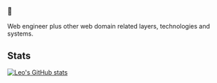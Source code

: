 ### 👋

Web engineer plus other web domain related layers, technologies and systems.

## Stats
[![Leo's GitHub stats](https://github-readme-stats-delta-one-73.vercel.app/api?username=its-leofisher&count_private=true)](https://github.com/its-leofisher/)


<!--
**its-leofisher/its-leofisher** is a ✨ _special_ ✨ repository because its `README.md` (this file) appears on your GitHub profile.

Here are some ideas to get you started:

- 🔭 I’m currently working on ...
- 🌱 I’m currently learning ...
- 👯 I’m looking to collaborate on ...
- 🤔 I’m looking for help with ...
- 💬 Ask me about ...
- 📫 How to reach me: ...
- 😄 Pronouns: ...
- ⚡ Fun fact: ...
-->

